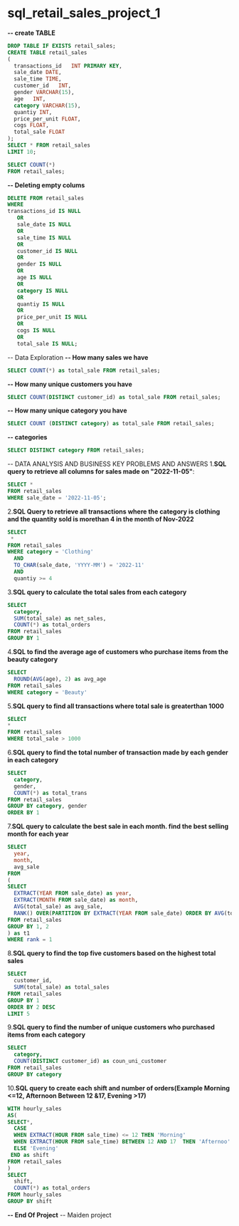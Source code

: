 # sql_retail_sales_project_1
**-- create TABLE**
```sql
DROP TABLE IF EXISTS retail_sales;
CREATE TABLE retail_sales
(
  transactions_id	INT PRIMARY KEY,
  sale_date DATE,	
  sale_time TIME,
  customer_id	INT,
  gender VARCHAR(15),
  age	INT,
  category VARCHAR(15),
  quantiy INT,
  price_per_unit FLOAT,
  cogs FLOAT,
  total_sale FLOAT
);
SELECT * FROM retail_sales
LIMIT 10;

SELECT COUNT(*) 
FROM retail_sales;
```

**-- Deleting empty colums**
```sql
DELETE FROM retail_sales
WHERE
transactions_id IS NULL
   OR
   sale_date IS NULL
   OR
   sale_time IS NULL
   OR
   customer_id IS NULL
   OR
   gender IS NULL
   OR
   age IS NULL
   OR
   category IS NULL
   OR
   quantiy IS NULL
   OR
   price_per_unit IS NULL
   OR
   cogs IS NULL
   OR
   total_sale IS NULL;
```
--   Data Exploration
**-- How many sales we have**
```sql
SELECT COUNT(*) as total_sale FROM retail_sales;
```
**-- How many unique customers you have**
```sql
SELECT COUNT(DISTINCT customer_id) as total_sale FROM retail_sales;
```
**--  How many unique category you have**
```sql
SELECT COUNT (DISTINCT category) as total_sale FROM retail_sales;
```
**-- categories**
```sql
SELECT DISTINCT category FROM retail_sales;
```
-- DATA ANALYSIS AND BUSINESS KEY PROBLEMS AND ANSWERS
1.**SQL query to retrieve all columns for sales made on "2022-11-05"**:
```sql
SELECT * 
FROM retail_sales
WHERE sale_date = '2022-11-05';
```
2.**SQL Query to retrieve all transactions where the category is clothing and the quantity sold is morethan 4 in the month of Nov-2022**
```sql
SELECT
 *
FROM retail_sales
WHERE category = 'Clothing'
  AND
  TO_CHAR(sale_date, 'YYYY-MM') = '2022-11'
  AND
  quantiy >= 4
```
3.**SQL query to calculate the total sales from each category**
```sql
SELECT 
  category,
  SUM(total_sale) as net_sales,
  COUNT(*) as total_orders
FROM retail_sales
GROUP BY 1
```
4.**SQL to find the average age of customers who purchase items from the beauty category**
```sql
SELECT
  ROUND(AVG(age), 2) as avg_age
FROM retail_sales
WHERE category = 'Beauty'
```
5.**SQL query to find all transactions where total sale is greaterthan 1000**
```sql
SELECT
*
FROM retail_sales
WHERE total_sale > 1000
```
6.**SQL query to find the total number of transaction made by each gender in each category**
```sql
SELECT
  category,
  gender,
  COUNT(*) as total_trans
FROM retail_sales
GROUP BY category, gender
ORDER BY 1
```
7.**SQL query to calculate the best sale in each month. find the best selling month for each year**
```sql
SELECT
  year,
  month,
  avg_sale
FROM
(
SELECT
  EXTRACT(YEAR FROM sale_date) as year,
  EXTRACT(MONTH FROM sale_date) as month,
  AVG(total_sale) as avg_sale,
  RANK() OVER(PARTITION BY EXTRACT(YEAR FROM sale_date) ORDER BY AVG(total_sale) DESC) as rank
FROM retail_sales
GROUP BY 1, 2
) as t1
WHERE rank = 1
```
8.**SQL query to find the top five customers based on the highest total sales**
```sql
SELECT
  customer_id,
  SUM(total_sale) as total_sales
FROM retail_sales
GROUP BY 1
ORDER BY 2 DESC
LIMIT 5
```
9.**SQL query to find the number of unique customers who purchased items from each category**
```sql
SELECT
  category,
  COUNT(DISTINCT customer_id) as coun_uni_customer
FROM retail_sales
GROUP BY category
```
10.**SQL query to create each shift and number of orders(Example Morning <=12, Afternoon Between 12 &17, Evening >17)**
```sql
WITH hourly_sales
AS(
SELECT*,
  CASE
  WHEN EXTRACT(HOUR FROM sale_time) <= 12 THEN 'Morning' 
  WHEN EXTRACT(HOUR FROM sale_time) BETWEEN 12 AND 17  THEN 'Afternoo'
  ELSE 'Evening'
 END as shift 
FROM retail_sales
)
SELECT
  shift,
  COUNT(*) as total_orders
FROM hourly_sales
GROUP BY shift
```
**-- End Of Project**
-- Maiden project
